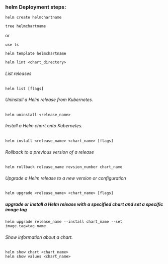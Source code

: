 ###  helm Deployment steps:
```
helm create helmchartname
```
```
tree helmchartname
```

or 

```
use ls 
```
```
helm template helmchartname
```
```
helm lint <chart_directory>
```
###### List releases
```
helm list [flags]
```
###### Uninstall a Helm release from Kubernetes.
```
helm uninstall <release_name>
```
###### Install a Helm chart onto Kubernetes.
```
helm install <release_name> <chart_name> [flags]
```
###### Rollback to a previous version of a release
```
helm rollback release_name revsion_number chart_name
```
###### Upgrade a Helm release to a new version or configuration
```
helm upgrade <release_name> <chart_name> [flags]
```
##### upgrade or install a Helm release with a specified chart and set a specific image tag
```
helm upgrade release_name --install chart_name --set image.tag=tag_name
```
 ###### Show information about a chart.
```
helm show chart <chart_name>
helm show values <chart_name>

```

